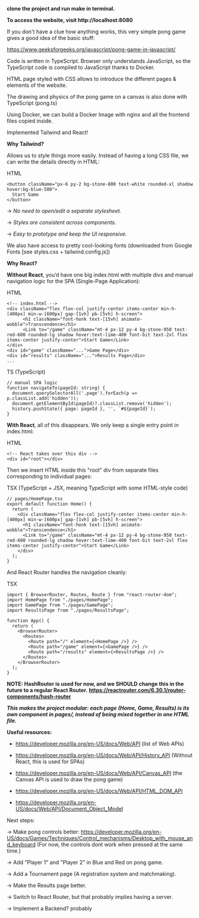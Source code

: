 **clone the project and run make in terminal.**

**To access the website, visit http://localhost:8080**

If you don't have a clue how anything works, this very simple pong game gives a good idea of the basic stuff:

https://www.geeksforgeeks.org/javascript/pong-game-in-javascript/


Code is written in TypeScript. Browser only understands JavaScript, so the TypeScript code is compiled to JavaScript thanks to Docker.

HTML page styled with CSS allows to introduce the different pages & elements of the website.

The drawing and physics of the pong game on a canvas is also done with TypeScript (pong.ts)

Using Docker, we can build a Docker Image with nginx and all the frontend files copied inside.

Implemented Tailwind and React!

**Why Tailwind?**

Allows us to style things more easily. Instead of having a long CSS file, we can write the details directly in HTML:

HTML
```
<button className="px-6 py-2 bg-stone-800 text-white rounded-xl shadow hover:bg-blue-500">
  Start Game
</button>
```

-> _No need to open/edit a separate stylesheet._

-> _Styles are consistent across components._

-> _Easy to prototype and keep the UI responsive._

We also have access to pretty cool-looking fonts (downloaded from Google Fonts [see styles.css + tailwind.config.js])

**Why React?**

**Without React**, you’d have one big index.html with multiple divs and manual navigation logic for the SPA (Single-Page Application):

HTML
```
<!-- index.html -->
<div className="flex flex-col justify-center items-center min-h-[400px] min-w-[600px] gap-[1vh] pb-[5vh] h-screen">
      <h1 className="font-honk text-[15vh] animate-wobble">Transcendence</h1>
      <Link to="/game" className="mt-4 px-12 py-4 bg-stone-950 text-red-600 rounded-lg shadow hover:text-lime-400 font-bit text-2xl flex items-center justify-center">Start Game</Link>
</div>
<div id="game" className="...">Game Page</div>
<div id="results" className="...">Results Page</div>
...
```

TS (TypeScript)
```
// manual SPA logic
function navigateTo(pageId: string) {
  document.querySelectorAll('.page').forEach(p => p.classList.add('hidden'));
  document.getElementById(pageId)?.classList.remove('hidden');
  history.pushState({ page: pageId }, '', `#${pageId}`);
}
```

**With React**, all of this disappears.
We only keep a single entry point in index.html:

HTML
```
<!-- React takes over this div -->
<div id="root"></div>
```

Then we insert HTML inside this "root" div from separate files corresponding to individual pages:

TSX (TypeScript + JSX, meaning TypeScript with some HTML-style code)

```
// pages/HomePage.tsx
export default function Home() {
  return (
    <div className="flex flex-col justify-center items-center min-h-[400px] min-w-[600px] gap-[1vh] pb-[5vh] h-screen">
      <h1 className="font-honk text-[15vh] animate-wobble">Transcendence</h1>
      <Link to="/game" className="mt-4 px-12 py-4 bg-stone-950 text-red-600 rounded-lg shadow hover:text-lime-400 font-bit text-2xl flex items-center justify-center">Start Game</Link>
    </div>
  );
}

```

And React Router handles the navigation cleanly:

TSX
```
import { BrowserRouter, Routes, Route } from "react-router-dom";
import HomePage from "./pages/HomePage";
import GamePage from "./pages/GamePage";
import ResultsPage from "./pages/ResultsPage";

function App() {
  return (
    <BrowserRouter>
      <Routes>
        <Route path="/" element={<HomePage />} />
        <Route path="/game" element={<GamePage />} />
        <Route path="/results" element={<ResultsPage />} />
      </Routes>
    </BrowserRouter>
  );
}
```

**NOTE: HashRouter is used for now, and we SHOULD change this in the future to a regular React Router.**
**https://reactrouter.com/6.30.1/router-components/hash-router**

**_This makes the project modular: each page (Home, Game, Results) is its own component in pages/, instead of being mixed together in one HTML file._**


**Useful resources:**
 
- https://developer.mozilla.org/en-US/docs/Web/API (list of Web APIs)

- https://developer.mozilla.org/en-US/docs/Web/API/History_API (Without React, this is used for SPAs)

- https://developer.mozilla.org/en-US/docs/Web/API/Canvas_API (the Canvas API is used to draw the pong game)

- https://developer.mozilla.org/en-US/docs/Web/API/HTML_DOM_API

- https://developer.mozilla.org/en-US/docs/Web/API/Document_Object_Model


Next steps:

-> Make pong controls better: https://developer.mozilla.org/en-US/docs/Games/Techniques/Control_mechanisms/Desktop_with_mouse_and_keyboard (For now, the controls dont work when pressed at the same time.)

-> Add "Player 1" and "Player 2" in Blue and Red on pong game.

-> Add a Tournament page (A registration system and matchmaking).

-> Make the Results page better.

-> Switch to React Router, but that probably implies having a server.

-> Implement a Backend? probably
